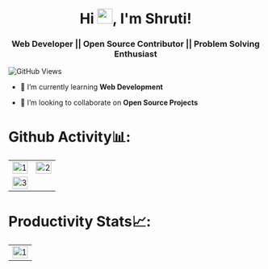 <h1 align="center"> Hi <img src="https://emojis.slackmojis.com/emojis/images/1531849430/4246/blob-sunglasses.gif?1531849430" width="30"/>, I'm Shruti!</h1>
<h3 align="center">Web Developer || Open Source Contributor || Problem Solving Enthusiast</h3>


![GitHub Views](https://komarev.com/ghpvc/?username=shrutigossain&color=0e75b6)


- 🌱 I’m currently learning **Web Development**

- 👯 I’m looking to collaborate on **Open Source Projects**


# Github Activity📊:

<table>
  <tr>
    <td><img src="https://github-readme-stats.vercel.app/api?username=shrutigossain&theme=radical&show_icons=true"  display=block width=100% height=auto  alt="1" ></td>
    <td><img src="https://github-readme-stats.vercel.app/api/top-langs/?username=shrutigossain&theme=radical&layout=compact&hide=Jupyter%20Notebook"  display=block width=100% height=auto  alt="2" ></td>
   </tr> 
   <tr>
      <td><img src="https://github-readme-streak-stats.herokuapp.com/?user=shrutigossain&theme=tokyonight"  display=block width=100% height=auto alt="3" ></td>
     
  
</table>


# Productivity Stats📈:
<table>
  <tr>
    <td><img src="https://github-profile-summary-cards.vercel.app/api/cards/profile-details?username=shrutigossain&theme=monokai"  display=block width=100% height=auto  alt="1" ></td>
   </tr> 
   
  </tr>
</table>

<br>

